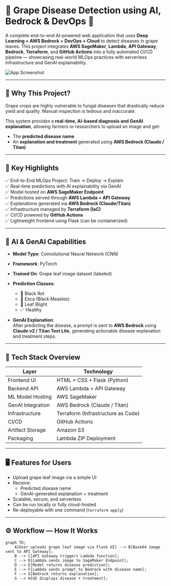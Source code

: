 # 🍇 Grape Disease Detection using AI, Bedrock & DevOps 🚀

A complete end-to-end AI-powered web application that uses **Deep Learning + AWS Bedrock + DevOps + Cloud** to detect diseases in grape leaves. This project integrates **AWS SageMaker**, **Lambda**, **API Gateway**, **Bedrock**, **Terraform**, and **GitHub Actions** into a fully automated CI/CD pipeline — showcasing real-world MLOps practices with serverless infrastructure and GenAI explainability.

![App Screenshot](assets/screenshot.png) <!-- Replace with real screenshot -->

---

## 📌 Why This Project?

Grape crops are highly vulnerable to fungal diseases that drastically reduce yield and quality. Manual inspection is tedious and inaccurate.

This system provides a **real-time, AI-based diagnosis and GenAI explanation**, allowing farmers or researchers to upload an image and get:
- The **predicted disease name**
- An **explanation and treatment** generated using **AWS Bedrock (Claude / Titan)**

---

## 🌟 Key Highlights

✅ End-to-End MLOps Project: Train → Deploy → Explain  
✅ Real-time predictions with AI explainability via GenAI  
✅ Model hosted on **AWS SageMaker Endpoint**  
✅ Predictions served through **AWS Lambda + API Gateway**  
✅ Explanations generated via **AWS Bedrock (Claude/Titan)**  
✅ Infrastructure managed by **Terraform (IaC)**  
✅ CI/CD powered by **GitHub Actions**  
✅ Lightweight frontend using Flask (can be containerized)

---

## 🧠 AI & GenAI Capabilities

- **Model Type**: Convolutional Neural Network (CNN)
- **Framework**: PyTorch  
- **Trained On**: Grape leaf image dataset (labeled)
- **Prediction Classes**:
  - 🍇 Black Rot  
  - 🍇 Esca (Black Measles)  
  - 🍇 Leaf Blight  
  - ✅ Healthy  

- **GenAI Explanation**:  
  After predicting the disease, a prompt is sent to **AWS Bedrock** using **Claude v2 / Titan Text Lite**, generating actionable disease explanation and treatment steps.

---

## 🧱 Tech Stack Overview

| Layer              | Technology                            |
|-------------------|----------------------------------------|
| Frontend UI        | HTML + CSS + Flask (Python)           |
| Backend API        | AWS Lambda + API Gateway              |
| ML Model Hosting   | AWS SageMaker                         |
| GenAI Integration  | AWS Bedrock (Claude / Titan)          |
| Infrastructure     | Terraform (Infrastructure as Code)    |
| CI/CD              | GitHub Actions                        |
| Artifact Storage   | Amazon S3                             |
| Packaging          | Lambda ZIP Deployment                 |

---

## 🖥️ Features for Users

- Upload grape leaf image via a simple UI
- Receive:
  - Predicted disease name  
  - GenAI-generated explanation + treatment
- Scalable, secure, and serverless
- Can be run locally or fully cloud-hosted
- Re-deployable with one command (`terraform apply`)

---

## ⚙️ Workflow — How It Works

```mermaid
graph TD;
    A[User uploads grape leaf image via Flask UI] --> B[Base64 image sent to API Gateway];
    B --> C[API Gateway triggers Lambda function];
    C --> D[Lambda sends image to SageMaker Endpoint];
    D --> E[Model returns disease prediction];
    E --> F[Lambda sends prompt to Bedrock with disease name];
    F --> G[Bedrock returns explanation];
    G --> H[UI displays disease + treatment];
